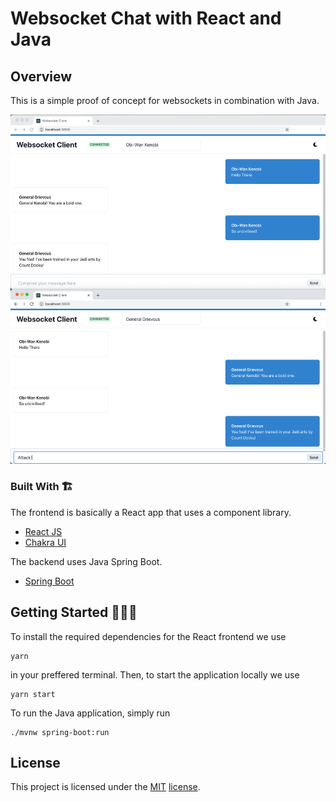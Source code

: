# Websocket Chat with React and Java

<!-- ABOUT THE PROJECT -->
## Overview
This is a simple proof of concept for websockets in combination with Java.


![screenshot](https://github.com/jellehuibregtse/websocket-chat/blob/main/images/screenshot.png?raw=true)


### Built With 🏗

The frontend is basically a React app that uses a component library.
* [React JS](https://reactjs.org/)
* [Chakra UI](https://chakra-ui.com/)

The backend uses Java Spring Boot.
* [Spring Boot](https://spring.io/projects/spring-boot)

<!-- GETTING STARTED -->
## Getting Started 👩🏻‍🏫
To install the required dependencies for the React frontend we use
```
yarn
```
in your preffered terminal. Then, to start the application locally we use
```
yarn start
```

To run the Java application, simply run
```
./mvnw spring-boot:run
```

<!-- LICENSE -->
## License

This project is licensed under the [MIT](https://opensource.org/licenses/MIT) [license](https://github.com/jellehuibregtse/websocket-chat/blob/main/LICENSE).
